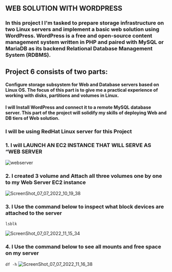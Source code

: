 ## WEB SOLUTION WITH WORDPRESS
### In this project I I'm tasked to prepare storage infrastructure on two Linux servers and implement a basic web solution using WordPress. WordPress is a free and open-source content management system written in PHP and paired with MySQL or MariaDB as its backend Relational Database Management System (RDBMS).

## Project 6 consists of two parts:

#### Configure storage subsystem for Web and Database servers based on Linux OS. The focus of this part is to give me a practical experience of working with disks, partitions and volumes in Linux.

#### I will Install WordPress and connect it to a remote MySQL database server. This part of the project will solidify my skills of deploying Web and DB tiers of Web solution.

### I will be using RedHat Linux server for this Project

### 1. I will LAUNCH AN EC2 INSTANCE THAT WILL SERVE AS “WEB SERVER

![webserver](https://user-images.githubusercontent.com/19933457/179570407-6b1dc39d-10d7-4c72-a551-60890f53d20e.png)

### 2. I created 3 volume and Attach all three volumes one by one to my Web Server EC2 instance

![ScreenShot_07_07_2022_10_19_38](https://user-images.githubusercontent.com/19933457/179570896-00062b98-bf86-4325-b848-be1b312070e9.png)

### 3. I Use the command below to inspect what block devices are attached to the server
`lsblk`

![ScreenShot_07_07_2022_11_15_34](https://user-images.githubusercontent.com/19933457/179571236-6de04417-c19f-4ce8-a85b-05934dba289e.png)

### 4. I Use the command below to see all mounts and free space on my server
`df -h`
![ScreenShot_07_07_2022_11_16_38](https://user-images.githubusercontent.com/19933457/179571655-c95e0fd6-8a08-4dc0-9dac-085873d403bf.png)
